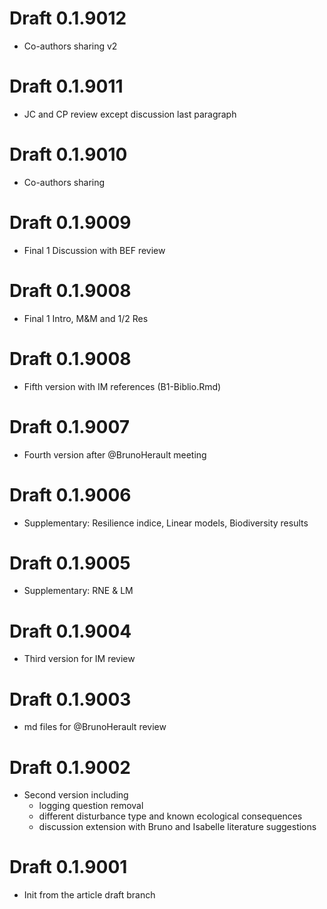 # Draft 0.1.9012
* Co-authors sharing v2

# Draft 0.1.9011
* JC and CP review except discussion last paragraph

# Draft 0.1.9010
* Co-authors sharing

# Draft 0.1.9009
* Final 1 Discussion with BEF review

# Draft 0.1.9008
* Final 1 Intro, M&M and 1/2 Res

# Draft 0.1.9008
* Fifth version with IM references (B1-Biblio.Rmd)

# Draft 0.1.9007
* Fourth version after @BrunoHerault meeting

# Draft 0.1.9006
* Supplementary: Resilience indice, Linear models, Biodiversity results

# Draft 0.1.9005
* Supplementary: RNE & LM

# Draft 0.1.9004
* Third version for IM review

# Draft 0.1.9003
* md files for @BrunoHerault review

# Draft 0.1.9002
* Second version including
    * logging question removal
    * different disturbance type and known ecological consequences
    * discussion extension with Bruno and Isabelle literature suggestions

# Draft 0.1.9001 
* Init from the article draft branch